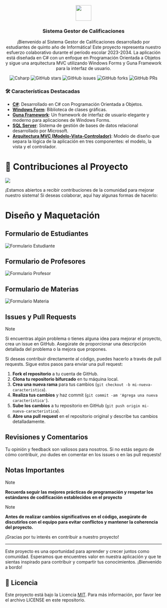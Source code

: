 <div align="center">
<img src="https://avatars.githubusercontent.com/u/146970277?s=200&v=4" height="50px" width="auto" /> 
<h3>
 Sistema Gestor de Calificaciones
</h3>
<p>¡Bienvenido al Sistema Gestor de Calificaciones desarrollado por estudiantes de quinto año de Informática! Este proyecto representa nuestro esfuerzo colaborativo durante el período escolar 2023-2034. La aplicación está diseñada en C# con un enfoque en Programación Orientada a Objetos y sigue una arquitectura MVC utilizando Windows Forms y Guna Framework para la interfaz de usuario.</p>
</div>

<p></p>

<div align="center">

![Csharp](https://img.shields.io/badge/Csharp-purple?logo=csharp&logoColor=fff&style=flat)
![GitHub stars](https://img.shields.io/github/stars/pomaray/5to_23-24_sistema-gestor-calificacion)
![GitHub issues](https://img.shields.io/github/issues/pomaray/5to_23-24_sistema-gestor-calificacion)
![GitHub forks](https://img.shields.io/github/forks/pomaray/5to_23-24_sistema-gestor-calificacion)
![GitHub PRs](https://img.shields.io/github/issues-pr/pomaray/5to_23-24_sistema-gestor-calificacion)

</div>

### 🛠️ Características Destacadas

- [**C#**](https://www.w3schools.com/cs/index.php): Desarrollado en C# con Programación Orientada a Objetos.
- [**Windows Form**](https://learn.microsoft.com/en-us/dotnet/desktop/winforms/overview/?view=netdesktop-8.0): Biblioteca de clases gráficas.
- [**Guna Framework**](https://gunaframework.com/): Un framework de interfaz de usuario elegante y moderno para aplicaciones de Windows Forms.
- [**SQL Server**](https://www.microsoft.com/en-us/sql-server): Sistema de gestión de bases de datos relacional desarrollado por Microsoft.
- [**Arquitectura MVC (Modelo-Vista-Controlador)**](https://www.freecodecamp.org/espanol/news/el-modelo-de-arquitectura-view-controller-pattern/): Modelo de diseño que separa la lógica de la aplicación en tres componentes: el modelo, la vista y el controlador.

<h1> 🚀 Contribuciones al Proyecto </h1>
<a href="https://github.com/pomaray/5to_23-24_sistema-gestor-calificacion/graphs/contributors">
  <img src="https://contrib.rocks/image?repo=pomaray/5to_23-24_sistema-gestor-calificacion" />
</a>

¡Estamos abiertos a recibir contribuciones de la comunidad para mejorar nuestro sistema! Si deseas colaborar, aquí hay algunas formas de hacerlo:

# Diseño y Maquetación

## Formulario de Estudiantes
![Formulario Estudiante](/Design/Estudiantes.png)

## Formulario de Profesores
![Formulario Profesor](/Design/Profesores.png)

## Formulario de Materias
![Formulario Materia](/Design//Materias.png)

## Issues y Pull Requests

>[!note]
>Si encuentras algún problema o tienes alguna idea para mejorar el proyecto, crea un issue en GitHub. Asegúrate de proporcionar una descripción detallada del problema o la mejora que propones.

Si deseas contribuir directamente al código, puedes hacerlo a través de pull requests. Sigue estos pasos para enviar una pull request:

1. **Fork el repositorio** a tu cuenta de GitHub.
2. **Clona tu repositorio bifurcado** en tu máquina local.
3. **Crea una nueva rama** para tus cambios (`git checkout -b mi-nueva-caracteristica`).
4. **Realiza tus cambios** y haz commit (`git commit -am 'Agrega una nueva característica'`).
5. **Sube los cambios** a tu repositorio en GitHub (`git push origin mi-nueva-caracteristica`).
6. **Abre una pull request** en el repositorio original y describe tus cambios detalladamente.

## Revisiones y Comentarios

Tu opinión y feedback son valiosos para nosotros. Si no estás seguro de cómo contribuir, ¡no dudes en comentar en los issues o en las pull requests!

## Notas Importantes

>[!note]
>**Recuerda seguir las mejores prácticas de programación y respetar los estándares de codificación establecidos en el proyecto**

>[!note]
>**Antes de realizar cambios significativos en el código, asegúrate de discutirlos con el equipo para evitar conflictos y mantener la coherencia del proyecto.**

¡Gracias por tu interés en contribuir a nuestro proyecto!

---

Este proyecto es una oportunidad para aprender y crecer juntos como comunidad. Esperamos que encuentres valor en nuestra aplicación y que te sientas inspirado para contribuir y compartir tus conocimientos. ¡Bienvenido a bordo!

## 🔑 Licencia

Este proyecto está bajo la Licencia [MIT](/LICENSE). Para más información, por favor lee el archivo LICENSE en este repositorio.



